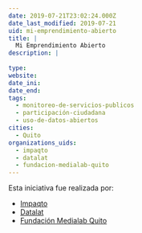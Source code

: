 ```yaml
---
date: 2019-07-21T23:02:24.000Z
date_last_modified: 2019-07-21
uid: mi-emprendimiento-abierto
title: |
  Mi Emprendimiento Abierto
description: |
  
type: 
website: 
date_ini: 
date_end: 
tags:
  - monitoreo-de-servicios-publicos
  - participación-ciudadana
  - uso-de-datos-abiertos
cities: 
  - Quito
organizations_uids:
  - impaqto
  - datalat
  - fundacion-medialab-quito
---
```


Esta iniciativa fue realizada por:

- [Impaqto](/organizaciones/impaqto)
- [Datalat](/organizaciones/datalat)
- [Fundación Medialab Quito](/organizaciones/fundacion-medialab-quito)
